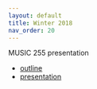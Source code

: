 ```yaml
---
layout: default
title: Winter 2018
nav_order: 20
---
```

MUSIC 255 presentation
- [outline](outline.pdf)
- [presentation](post.pdf)